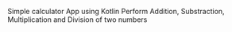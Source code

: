 Simple calculator App using Kotlin
Perform Addition, Substraction, Multiplication and Division of two numbers
